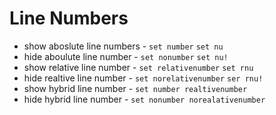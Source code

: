 # Line Numbers

- show aboslute line numbers - `set number` `set nu`
- hide aboulute line number - `set nonumber` `set nu!`
- show relative line number - `set relativenumber` `set rnu`
- hide realtive line number - `set norelativenumber` `ser rnu!`
- show hybrid line number - `set number realtivenumber`
- hide hybrid line number - `set nonumber norealativenumber`

